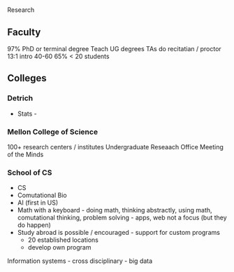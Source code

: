#

Research

## Faculty

97% PhD or terminal degree
Teach UG degrees
TAs do recitatian / proctor
13:1
intro 40-60
65% < 20 students

## Colleges

### Detrich
  - Stats - 
  
### Mellon College of Science

100+ research centers / institutes
Undergraduate Reseaach Office
Meeting of the Minds

### School of CS

* CS
* Comutational Bio
* AI (first in US)
* Math with a keyboard - doing math, thinking abstractly, using math, comutational thinking, problem solving - apps, web not a focus (but they do happen)
* Study abroad is possible / encouraged - support for custom programs
  - 20 established locations
  - develop own program
  
Information systems - cross disciplinary - big data
